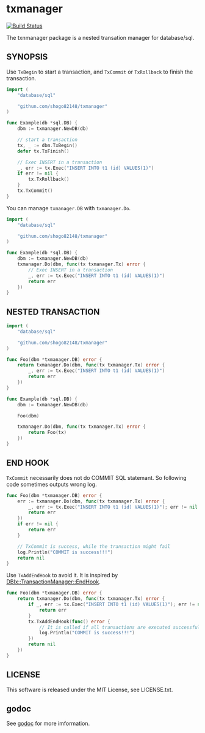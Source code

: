 # txmanager

[![Build Status](https://travis-ci.org/shogo82148/txmanager.svg?branch=master)](https://travis-ci.org/shogo82148/txmanager)

The txnmanager package is a nested transation manager for database/sql.

## SYNOPSIS

Use `TxBegin` to start a transaction, and `TxCommit` or `TxRollback` to finish the transaction.

``` go
import (
	"database/sql"

	"githun.com/shogo82148/txmanager"
)

func Example(db *sql.DB) {
	dbm := txmanager.NewDB(db)

	// start a transaction
	tx, _ := dbm.TxBegin()
	defer tx.TxFinish()

	// Exec INSERT in a transaction
	_, err := tx.Exec("INSERT INTO t1 (id) VALUES(1)")
	if err != nil {
		tx.TxRollback()
	}
	tx.TxCommit()
}
```

You can manage `txmanager.DB` with `txmanager.Do`.

``` go
import (
	"database/sql"

	"githun.com/shogo82148/txmanager"
)

func Example(db *sql.DB) {
	dbm := txmanager.NewDB(db)
	txmanager.Do(dbm, func(tx txmanager.Tx) error {
		// Exec INSERT in a transaction
		_, err := tx.Exec("INSERT INTO t1 (id) VALUES(1)")
		return err
	})
}
```

## NESTED TRANSACTION

``` go
import (
	"database/sql"

	"githun.com/shogo82148/txmanager"
)

func Foo(dbm *txmanager.DB) error {
	return txmanager.Do(dbm, func(tx txmanager.Tx) error {
		_, err := tx.Exec("INSERT INTO t1 (id) VALUES(1)")
		return err
	})
}

func Example(db *sql.DB) {
	dbm := txmanager.NewDB(db)

	Foo(dbm)

	txmanager.Do(dbm, func(tx txmanager.Tx) error {
		return Foo(tx)
	})
}

```

## END HOOK

`TxCommit` necessarily does not do COMMIT SQL statemant.
So following code sometimes outputs wrong log.

``` go
func Foo(dbm *txmanager.DB) error {
	err := txmanager.Do(dbm, func(tx txmanager.Tx) error {
		_, err := tx.Exec("INSERT INTO t1 (id) VALUES(1)"); err != nil {
		return err
	})
	if err != nil {
		return err
	}

	// TxCommit is success, while the transaction might fail
	log.Println("COMMIT is success!!!")
	return nil
}
```

Use `TxAddEndHook` to avoid it.
It is inspired by [DBIx::TransactionManager::EndHook](https://github.com/soh335/DBIx-TransactionManager-EndHook).

``` go
func Foo(dbm *txmanager.DB) error {
	return txmanager.Do(dbm, func(tx txmanager.Tx) error {
		if _, err := tx.Exec("INSERT INTO t1 (id) VALUES(1)"); err != nil {
			return err
		}
		tx.TxAddEndHook(func() error {
			// It is called if all transactions are executed successfully.
			log.Println("COMMIT is success!!!")
		})
		return nil
	})
}
```

## LICENSE

This software is released under the MIT License, see LICENSE.txt.

## godoc

See [godoc](https://godoc.org/github.com/shogo82148/txnmanager) for more imformation.

